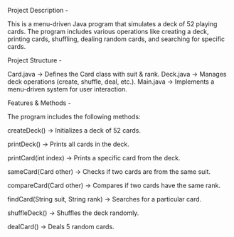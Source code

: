 Project Description -

This is a menu-driven Java program that simulates a deck of 52 playing cards. The program includes various operations like creating a deck, printing cards, shuffling, dealing random cards, and searching for specific cards.

Project Structure -


Card.java → Defines the Card class with suit & rank.
Deck.java → Manages deck operations (create, shuffle, deal, etc.).
Main.java → Implements a menu-driven system for user interaction.


Features & Methods - 

The program includes the following methods:

createDeck() → Initializes a deck of 52 cards.

printDeck() → Prints all cards in the deck.

printCard(int index) → Prints a specific card from the deck.

sameCard(Card other) → Checks if two cards are from the same suit.

compareCard(Card other) → Compares if two cards have the same rank.

findCard(String suit, String rank) → Searches for a particular card.

shuffleDeck() → Shuffles the deck randomly.

dealCard() → Deals 5 random cards.
